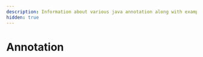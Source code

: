 ```yaml
---
description: Information about various java annotation along with examples.
hidden: true
---
```


# Annotation

